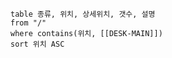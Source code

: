 

```dataview
table 종류, 위치, 상세위치, 갯수, 설명
from "/"
where contains(위치, [[DESK-MAIN]])
sort 위치 ASC
```
